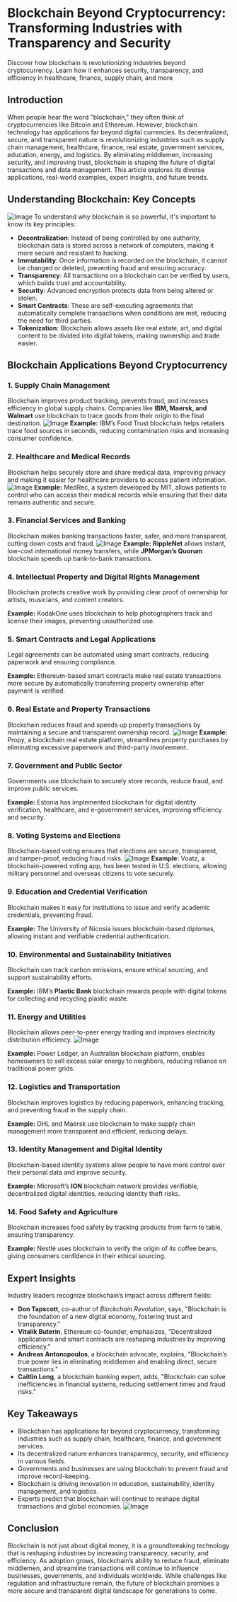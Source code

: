 # Blockchain Beyond Cryptocurrency: Transforming Industries with Transparency and Security
Discover how blockchain is revolutionizing industries beyond cryptocurrency. Learn how it enhances security, transparency, and efficiency in healthcare, finance, supply chain, and more
## Introduction
When people hear the word "blockchain," they often think of cryptocurrencies like Bitcoin and Ethereum. However, blockchain technology has applications far beyond digital currencies. Its decentralized, secure, and transparent nature is revolutionizing industries such as supply chain management, healthcare, finance, real estate, government services, education, energy, and logistics. By eliminating middlemen, increasing security, and improving trust, blockchain is shaping the future of digital transactions and data management. This article explores its diverse applications, real-world examples, expert insights, and future trends.

## Understanding Blockchain: Key Concepts
![Image](./613f31c3157c79fd0c44c901977422b9.png) 
To understand why blockchain is so powerful, it's important to know its key principles:
- **Decentralization**: Instead of being controlled by one authority, blockchain data is stored across a network of computers, making it more secure and resistant to hacking.
- **Immutability**: Once information is recorded on the blockchain, it cannot be changed or deleted, preventing fraud and ensuring accuracy.
- **Transparency**: All transactions on a blockchain can be verified by users, which builds trust and accountability.
- **Security**: Advanced encryption protects data from being altered or stolen.
- **Smart Contracts**: These are self-executing agreements that automatically complete transactions when conditions are met, reducing the need for third parties.
- **Tokenization**: Blockchain allows assets like real estate, art, and digital content to be divided into digital tokens, making ownership and trade easier.

## Blockchain Applications Beyond Cryptocurrency

### 1. Supply Chain Management
Blockchain improves product tracking, prevents fraud, and increases efficiency in global supply chains. Companies like **IBM, Maersk, and Walmart** use blockchain to trace goods from their origin to the final destination.
![Image](./07a55a2cc06d1366b6ae55013ecec8ea.jpg) 
**Example:** IBM’s Food Trust blockchain helps retailers trace food sources in seconds, reducing contamination risks and increasing consumer confidence.

### 2. Healthcare and Medical Records
Blockchain helps securely store and share medical data, improving privacy and making it easier for healthcare providers to access patient information.
![Image](./ad7457c880ddd123fa16f84dc3ba5789.jpg) 
**Example:** MedRec, a system developed by MIT, allows patients to control who can access their medical records while ensuring that their data remains authentic and secure.

### 3. Financial Services and Banking
Blockchain makes banking transactions faster, safer, and more transparent, cutting down costs and fraud.
![Image](./9ddd7cb13e55924bb8fdfb8512f630b5.jpg) 
**Example:** **RippleNet** allows instant, low-cost international money transfers, while **JPMorgan’s Quorum** blockchain speeds up bank-to-bank transactions.

### 4. Intellectual Property and Digital Rights Management
Blockchain protects creative work by providing clear proof of ownership for artists, musicians, and content creators.

**Example:** KodakOne uses blockchain to help photographers track and license their images, preventing unauthorized use.

### 5. Smart Contracts and Legal Applications
Legal agreements can be automated using smart contracts, reducing paperwork and ensuring compliance.

**Example:** Ethereum-based smart contracts make real estate transactions more secure by automatically transferring property ownership after payment is verified.

### 6. Real Estate and Property Transactions
Blockchain reduces fraud and speeds up property transactions by maintaining a secure and transparent ownership record.
![Image](./4eb0a42dd83a67152ee3932a26382463.png) 
**Example:** Propy, a blockchain real estate platform, streamlines property purchases by eliminating excessive paperwork and third-party involvement.

### 7. Government and Public Sector
Governments use blockchain to securely store records, reduce fraud, and improve public services.

**Example:** Estonia has implemented blockchain for digital identity verification, healthcare, and e-government services, improving efficiency and security.

### 8. Voting Systems and Elections
Blockchain-based voting ensures that elections are secure, transparent, and tamper-proof, reducing fraud risks.
![Image](./f2c6c626bce9fc82e04d02f9af16449e.png) 
**Example:** Voatz, a blockchain-powered voting app, has been tested in U.S. elections, allowing military personnel and overseas citizens to vote securely.

### 9. Education and Credential Verification
Blockchain makes it easy for institutions to issue and verify academic credentials, preventing fraud.

**Example:** The University of Nicosia issues blockchain-based diplomas, allowing instant and verifiable credential authentication.

### 10. Environmental and Sustainability Initiatives
Blockchain can track carbon emissions, ensure ethical sourcing, and support sustainability efforts.

**Example:** IBM’s **Plastic Bank** blockchain rewards people with digital tokens for collecting and recycling plastic waste.

### 11. Energy and Utilities
Blockchain allows peer-to-peer energy trading and improves electricity distribution efficiency. ![Image](./2f17d1f935091084b6ffc651bceeabe5.jpg) 

**Example:** Power Ledger, an Australian blockchain platform, enables homeowners to sell excess solar energy to neighbors, reducing reliance on traditional power grids.

### 12. Logistics and Transportation
Blockchain improves logistics by reducing paperwork, enhancing tracking, and preventing fraud in the supply chain.

**Example:** DHL and Maersk use blockchain to make supply chain management more transparent and efficient, reducing delays.

### 13. Identity Management and Digital Identity
Blockchain-based identity systems allow people to have more control over their personal data and improve security.

**Example:** Microsoft’s **ION** blockchain network provides verifiable, decentralized digital identities, reducing identity theft risks.

### 14. Food Safety and Agriculture
Blockchain increases food safety by tracking products from farm to table, ensuring transparency.

**Example:** Nestlé uses blockchain to verify the origin of its coffee beans, giving consumers confidence in their ethical sourcing.

## Expert Insights
Industry leaders recognize blockchain’s impact across different fields:
- **Don Tapscott**, co-author of *Blockchain Revolution*, says, "Blockchain is the foundation of a new digital economy, fostering trust and transparency."
- **Vitalik Buterin**, Ethereum co-founder, emphasizes, "Decentralized applications and smart contracts are reshaping industries by improving efficiency."
- **Andreas Antonopoulos**, a blockchain advocate, explains, "Blockchain’s true power lies in eliminating middlemen and enabling direct, secure transactions."
- **Caitlin Long**, a blockchain banking expert, adds, "Blockchain can solve inefficiencies in financial systems, reducing settlement times and fraud risks."


## Key Takeaways
- Blockchain has applications far beyond cryptocurrency, transforming industries such as supply chain, healthcare, finance, and government services.
- Its decentralized nature enhances transparency, security, and efficiency in various fields.
- Governments and businesses are using blockchain to prevent fraud and improve record-keeping.
- Blockchain is driving innovation in education, sustainability, identity management, and logistics.
- Experts predict that blockchain will continue to reshape digital transactions and global economies.
![Image](./a98bc94a6e9ebfce1c0958882f042903.jpg) 
## Conclusion
Blockchain is not just about digital money, it is a groundbreaking technology that is reshaping industries by increasing transparency, security, and efficiency. As adoption grows, blockchain’s ability to reduce fraud, eliminate middlemen, and streamline transactions will continue to influence businesses, governments, and individuals worldwide. While challenges like regulation and infrastructure remain, the future of blockchain promises a more secure and transparent digital landscape for generations to come.